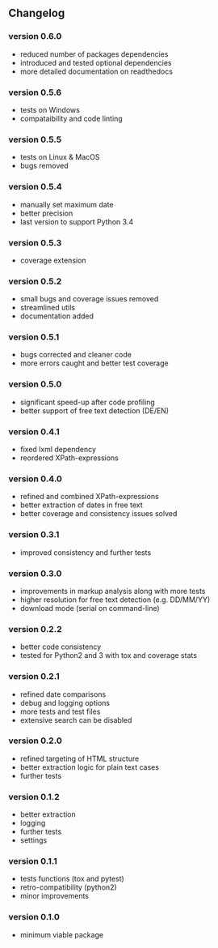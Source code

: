 ## Changelog

### version 0.6.0
- reduced number of packages dependencies
- introduced and tested optional dependencies
- more detailed documentation on readthedocs

### version 0.5.6
- tests on Windows
- compataibility and code linting

### version 0.5.5
- tests on Linux & MacOS
- bugs removed

### version 0.5.4
- manually set maximum date
- better precision
- last version to support Python 3.4

### version 0.5.3
- coverage extension

### version 0.5.2
- small bugs and coverage issues removed
- streamlined utils
- documentation added

### version 0.5.1
- bugs corrected and cleaner code
- more errors caught and better test coverage

### version 0.5.0
- significant speed-up after code profiling
- better support of free text detection (DE/EN)

### version 0.4.1
- fixed lxml dependency
- reordered XPath-expressions

### version 0.4.0
- refined and combined XPath-expressions
- better extraction of dates in free text
- better coverage and consistency issues solved

### version 0.3.1
- improved consistency and further tests

### version 0.3.0
- improvements in markup analysis along with more tests
- higher resolution for free text detection (e.g. DD/MM/YY)
- download mode (serial on command-line)

### version 0.2.2
- better code consistency
- tested for Python2 and 3 with tox and coverage stats

### version 0.2.1
- refined date comparisons
- debug and logging options
- more tests and test files
- extensive search can be disabled

### version 0.2.0
- refined targeting of HTML structure
- better extraction logic for plain text cases
- further tests

### version 0.1.2
- better extraction
- logging
- further tests
- settings

### version 0.1.1
- tests functions (tox and pytest)
- retro-compatibility (python2)
- minor improvements

### version 0.1.0
- minimum viable package
